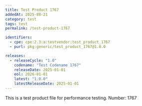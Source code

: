 ```yaml
---
title: Test Product 1767
addedAt: 2025-08-21
category: test
tags: test
permalink: /test-product-1767

identifiers:
  - cpe: cpe:2.3:a:testvendor:test_product_1767
  - purl: pkg:generic/test_product_1767@1.0.0

releases:
  - releaseCycle: "1.0"
    codename: "Test Codename 1767"
    releaseDate: 2025-01-01
    eol: 2026-01-01
    latest: "1.0.0"
    latestReleaseDate: 2025-01-01
---
```


This is a test product file for performance testing. Number: 1767
